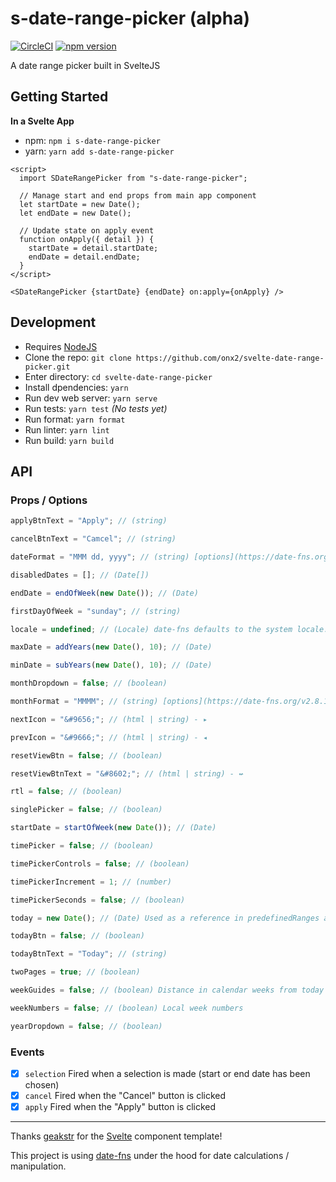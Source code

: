 # s-date-range-picker (alpha)

[![CircleCI](https://circleci.com/gh/onx2/svelte-date-range-picker/tree/master.svg?style=svg)](https://circleci.com/gh/onx2/svelte-date-range-picker/tree/master)
[![npm version](https://badge.fury.io/js/s-date-range-picker.svg)](https://badge.fury.io/js/s-date-range-picker)

A date range picker built in SvelteJS

## Getting Started

**In a Svelte App**

- npm: `npm i s-date-range-picker`
- yarn: `yarn add s-date-range-picker`

```svelte
<script>
  import SDateRangePicker from "s-date-range-picker";

  // Manage start and end props from main app component
  let startDate = new Date();
  let endDate = new Date();

  // Update state on apply event
  function onApply({ detail }) {
    startDate = detail.startDate;
    endDate = detail.endDate;
  }
</script>

<SDateRangePicker {startDate} {endDate} on:apply={onApply} />
```

## Development

- Requires [NodeJS](https://nodejs.org/)
- Clone the repo: `git clone https://github.com/onx2/svelte-date-range-picker.git`
- Enter directory: `cd svelte-date-range-picker`
- Install dpendencies: `yarn`
- Run dev web server: `yarn serve`
- Run tests: `yarn test` _(No tests yet)_
- Run format: `yarn format`
- Run linter: `yarn lint`
- Run build: `yarn build`

## API

### Props / Options
```javascript
applyBtnText = "Apply"; // (string)

cancelBtnText = "Camcel"; // (string)

dateFormat = "MMM dd, yyyy"; // (string) [options](https://date-fns.org/v2.8.1/docs/format)

disabledDates = []; // (Date[])

endDate = endOfWeek(new Date()); // (Date)

firstDayOfWeek = "sunday"; // (string)

locale = undefined; // (Locale) date-fns defaults to the system locale.

maxDate = addYears(new Date(), 10); // (Date)

minDate = subYears(new Date(), 10); // (Date)

monthDropdown = false; // (boolean)

monthFormat = "MMMM"; // (string) [options](https://date-fns.org/v2.8.1/docs/format)

nextIcon = "&#9656;"; // (html | string) - ▸

prevIcon = "&#9666;"; // (html | string) - ◂

resetViewBtn = false; // (boolean)

resetViewBtnText = "&#8602;"; // (html | string) - ↚

rtl = false; // (boolean)

singlePicker = false; // (boolean)

startDate = startOfWeek(new Date()); // (Date)

timePicker = false; // (boolean)

timePickerControls = false; // (boolean)

timePickerIncrement = 1; // (number)

timePickerSeconds = false; // (boolean)

today = new Date(); // (Date) Used as a reference in predefinedRanges and for underlining in calendar

todayBtn = false; // (boolean)

todayBtnText = "Today"; // (string)

twoPages = true; // (boolean)

weekGuides = false; // (boolean) Distance in calendar weeks from today

weekNumbers = false; // (boolean) Local week numbers

yearDropdown = false; // (boolean)
```

### Events
- [x] `selection` Fired when a selection is made (start or end date has been chosen)
- [x] `cancel` Fired when the "Cancel" button is clicked
- [x] `apply` Fired when the "Apply" button is clicked

---

Thanks [geakstr](https://github.com/geakstr/svelte-3-rollup-typescript-vscode) for the [Svelte](https://svelte.dev/) component template!

This project is using [date-fns](https://date-fns.org/) under the hood for date calculations / manipulation.
